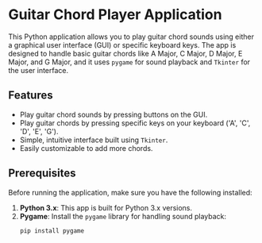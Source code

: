 # Guitar Chord Player Application

This Python application allows you to play guitar chord sounds using either a graphical user interface (GUI) or specific keyboard keys. The app is designed to handle basic guitar chords like A Major, C Major, D Major, E Major, and G Major, and it uses `pygame` for sound playback and `Tkinter` for the user interface.

## Features
- Play guitar chord sounds by pressing buttons on the GUI.
- Play guitar chords by pressing specific keys on your keyboard ('A', 'C', 'D', 'E', 'G').
- Simple, intuitive interface built using `Tkinter`.
- Easily customizable to add more chords.

## Prerequisites

Before running the application, make sure you have the following installed:

1. **Python 3.x**: This app is built for Python 3.x versions.
2. **Pygame**: Install the `pygame` library for handling sound playback:
   ```bash
   pip install pygame
